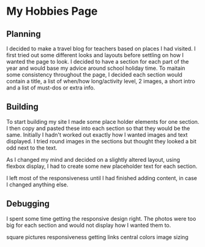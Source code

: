 # My Hobbies Page

## Planning
I decided to make a travel blog for teachers based on places I had visited. 
I first tried out some different looks and layouts before settling on how I wanted the page to look.
I decided to have a section for each part of the year and would base my advice around
school holiday time. To maitain some consistency throughout the page, I decided
each section would contain a title, a list of when/how long/activity level, 
2 images, a short intro and a list of must-dos or extra info.

## Building
To start building my site I made some place holder elements for one section. 
I then copy and pasted these into each section so that they would be the same. 
Initially I hadn't worked out exactly how I wanted images and text displayed.
I tried round images in the sections but thought they looked a bit odd next to the text.

As I changed my mind and decided on a slightly altered layout, using flexbox display,
I had to create some new placeholder text for each section.

I left most of the responsiveness until I had finished adding content, in case I 
changed anything else.

## Debugging
I spent some time getting the responsive design right. The photos were too big for each section and would not display how I wanted them to.

square pictures
responsiveness
getting links central
colors
image sizing
